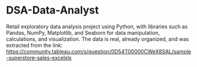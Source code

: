# DSA-Data-Analyst
Retail exploratory data analysis project using Python, with libraries such as Pandas, NumPy, Matplotlib, and Seaborn for data manipulation, calculations, and visualization.
The data is real, already organized, and was extracted from the link: https://community.tableau.com/s/question/0D54T00000CWeX8SAL/sample-superstore-sales-excelxls 
